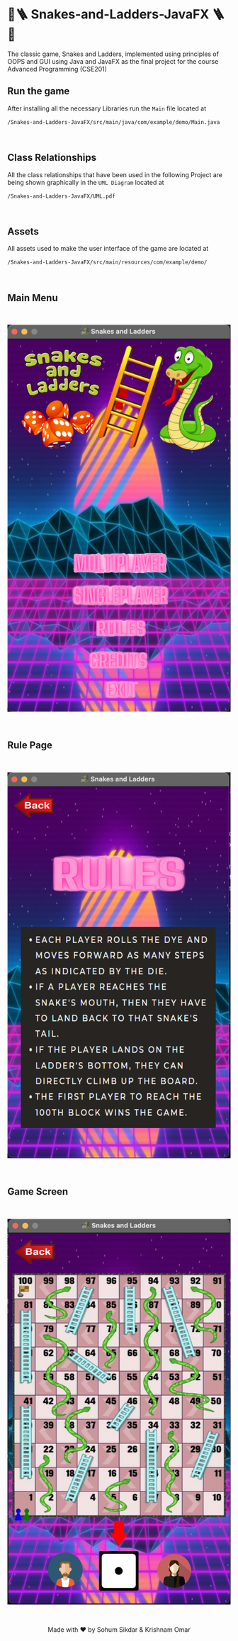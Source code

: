 <p align="center">
    
# 🐍🪜 Snakes-and-Ladders-JavaFX 🪜🐍
    
</p>    
The classic game, Snakes and Ladders, implemented using principles of OOPS and GUI using Java and JavaFX as the final project for the course Advanced Programming (CSE201)

<br>

## Run the game
After installing all the necessary Libraries run the ```Main``` file located at

    /Snakes-and-Ladders-JavaFX/src/main/java/com/example/demo/Main.java

<br>

## Class Relationships
All the class relationships that have been used in the following Project are being shown graphically in the ```UML Diagram``` located at 

    /Snakes-and-Ladders-JavaFX/UML.pdf

<br>

## Assets
All assets used to make the user interface of the game are located at
    
    /Snakes-and-Ladders-JavaFX/src/main/resources/com/example/demo/


<br>

## Main Menu

<br>

![Alt text](src/main/resources/com/example/demo/mainMenuDemo.png "Main Menu")


<br>

## Rule Page

<br>

![Alt text](src/main/resources/com/example/demo/ruleScreenDemo.png "Rules")

<br>

## Game Screen

<br>

![Alt text](src/main/resources/com/example/demo/gameScreenDemo.png "Game Screen")

<br>

<p align="center">
Made with ❤️ by Sohum Sikdar & Krishnam Omar    
</p>
